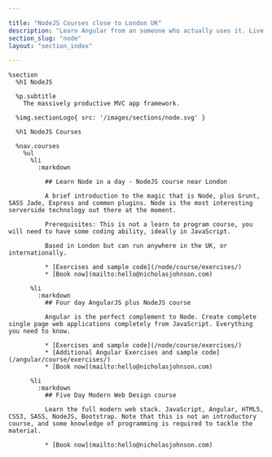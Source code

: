 ```yaml
---

title: "NodeJS Courses close to London UK"
description: "Learn Angular from an someone who actually uses it. Live coding, Q&A,practical workshops, deep theory and lots of real world exercises."
section_slug: "node"
layout: "section_index"

---
```


    %section
      %h1 NodeJS

      %p.subtitle
        The massively productive MVC app framework.

      %img.sectionLogo{ src: '/images/sections/node.svg' }

      %h1 NodeJS Courses

      %nav.courses
        %ul
          %li
            :markdown

              ## Learn Node in a day - NodeJS course near London

              A brief introduction to the magic that is Node, plus Grunt, SASS Jade, Express and common plugins. Node is the most interesting serverside technology out there at the moment.

              Prerequisites: This is not a learn to program course, you will need to have some coding ability, ideally in JavaScript.

              Based in London but can run anywhere in the UK, or internationally.

              * [Exercises and sample code](/node/course/exercises/)
              * [Book now](mailto:hello@nicholasjohnson.com)

          %li
            :markdown
              ## Four day AngularJS plus NodeJS course

              Angular is the perfect complement to Node. Create complete single page web applications completely from JavaScript. Everything you need to know.

              * [Exercises and sample code](/node/course/exercises/)
              * [Additional Angular Exercises and sample code](/angular/course/exercises/)
              * [Book now](mailto:hello@nicholasjohnson.com)

          %li
            :markdown
              ## Five Day Modern Web Design course

              Learn the full modern web stack. JavaScript, Angular, HTML5, CSS3, SASS, NodeJS, Bootstrap. Note that this is not an introductory course, and some knowledge of programming is required to tackle the material.

              * [Book now](mailto:hello@nicholasjohnson.com)
